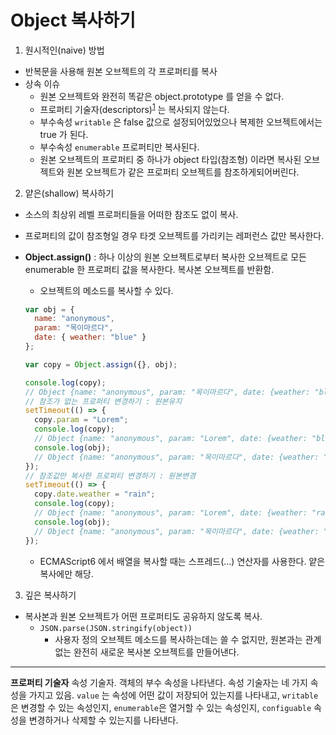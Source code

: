 # Object 복사하기

1. 원시적인(naive) 방법

- 반복문을 사용해 원본 오브젝트의 각 프로퍼티를 복사
- 상속 이슈
  - 원본 오브젝트와 완전히 똑같은 object.prototype 를 얻을 수 없다.
  - 프로퍼티 기술자(descriptors)<sup>[1](#propertyDescriptors)</sup> 는 복사되지 않는다.
  - 부수속성 `writable` 은 false 값으로 설정되어있었으나 복제한 오브젝트에서는 true 가 된다.
  - 부수속성 `enumerable` 프로퍼티만 복사된다.
  - 원본 오브젝트의 프로퍼티 중 하나가 object 타입(참조형) 이라면 복사된 오브젝트와 원본 오브젝트가 같은 프로퍼티 오브젝트를 참조하게되어버린다.

2. 얕은(shallow) 복사하기

- 소스의 최상위 레벨 프로퍼티들을 어떠한 참조도 없이 복사.
- 프로퍼티의 값이 참조형일 경우 타겟 오브젝트를 가리키는 레퍼런스 값만 복사한다.
- **Object.assign()** : 하나 이상의 원본 오브젝트로부터 복사한 오브젝트로 모든 enumerable 한 프로퍼티 값을 복사한다. 복사본 오브젝트를 반환함.

  - 오브젝트의 메소드를 복사할 수 있다.

  ```javascript
  var obj = {
    name: "anonymous",
    param: "목이마르다",
    date: { weather: "blue" }
  };

  var copy = Object.assign({}, obj);

  console.log(copy);
  // Object {name: "anonymous", param: "목이마르다", date: {weather: "blue"}}
  // 참조가 없는 프로퍼티 변경하기 : 원본유지
  setTimeout(() => {
    copy.param = "Lorem";
    console.log(copy);
    // Object {name: "anonymous", param: "Lorem", date: {weather: "blue"}}
    console.log(obj);
    // Object {name: "anonymous", param: "목이마르다", date: {weather: "blue"}
  });
  // 참조값만 복사한 프로퍼티 변경하기 : 원본변경
  setTimeout(() => {
    copy.date.weather = "rain";
    console.log(copy);
    // Object {name: "anonymous", param: "Lorem", date: {weather: "rain"}}
    console.log(obj);
    // Object {name: "anonymous", param: "목이마르다", date: {weather: "rain"}
  });
  ```

  - ECMAScript6 에서 배열을 복사할 때는 스프레드(...) 연산자를 사용한다. 얕은 복사에만 해당.

3. 깊은 복사하기

- 복사본과 원본 오브젝트가 어떤 프로퍼티도 공유하지 않도록 복사.
  - `JSON.parse(JSON.stringify(object))`
    - 사용자 정의 오브젝트 메소드를 복사하는데는 쓸 수 없지만, 원본과는 관계없는 완전히 새로운 복사본 오브젝트를 만들어낸다.

---

<strong id="propertyDescriptors"> 프로퍼티 기술자</strong> 속성 기술자. 객체의 부수 속성을 나타낸다. 속성 기술자는 네 가지 속성을 가지고 있음. `value` 는 속성에 어떤 값이 저장되어 있는지를 나타내고, `writable` 은 변경할 수 있는 속성인지, `enumerable`은 열거할 수 있는 속성인지, `configuable` 속성을 변경하거나 삭제할 수 있는지를 나타낸다.
